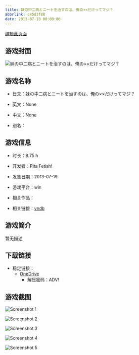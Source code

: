 ```yaml
---
title: 妹の中二病とニートを治すのは、俺の××だけってマジ？
abbrlink: c45d3f88
date: 2013-07-19 00:00:00
---
```

[编辑此页面](https://github.com/ACG-3/ADV3-source/blob/main/source/_posts/games/%E5%A6%B9%E3%81%AE%E4%B8%AD%E4%BA%8C%E7%97%85%E3%81%A8%E3%83%8B%E3%83%BC%E3%83%88%E3%82%92%E6%B2%BB%E3%81%99%E3%81%AE%E3%81%AF%E3%80%81%E4%BF%BA%E3%81%AE%C3%97%C3%97%E3%81%A0%E3%81%91%E3%81%A3%E3%81%A6%E3%83%9E%E3%82%B8%EF%BC%9F.md)

## 游戏封面

![妹の中二病とニートを治すのは、俺の××だけってマジ？](https://pan.timero.xyz/d/onedrive/img_lib_001/%E5%A6%B9%E3%81%AE%E4%B8%AD%E4%BA%8C%E7%97%85%E3%81%A8%E3%83%8B%E3%83%BC%E3%83%88%E3%82%92%E6%B2%BB%E3%81%99%E3%81%AE%E3%81%AF%E3%80%81%E4%BF%BA%E3%81%AE%C3%97%C3%97%E3%81%A0%E3%81%91%E3%81%A3%E3%81%A6%E3%83%9E%E3%82%B8%EF%BC%9F_cover.avif)


## 游戏名称

- 日文：妹の中二病とニートを治すのは、俺の××だけってマジ？
- 英文：None
- 中文：None

- 别名：


## 游戏信息

- 时长：8.75 h
- 开发者：Pita Fetish!
- 发售日期：2013-07-19
- 游戏平台：win
- 相关作品：

- 相关链接：[vndb](https://vndb.org/v12990)


## 游戏简介

暂无描述


## 下载链接

- 稳定链接：
    - [OneDrive](https://pan.timero.xyz/onedrive/adv_lib_001/%E5%A6%B9%E3%81%AE%E4%B8%AD%E4%BA%8C%E7%97%85%E3%81%A8%E3%83%8B%E3%83%BC%E3%83%88%E3%82%92%E6%B2%BB%E3%81%99%E3%81%AE%E3%81%AF%E3%80%81%E4%BF%BA%E3%81%AE%C3%97%C3%97%E3%81%A0%E3%81%91%E3%81%A3%E3%81%A6%E3%83%9E%E3%82%B8%EF%BC%9F)
        - 解压密码：ADV!



## 游戏截图


![Screenshot 1](https://pan.timero.xyz/d/onedrive/img_lib_001/%E5%A6%B9%E3%81%AE%E4%B8%AD%E4%BA%8C%E7%97%85%E3%81%A8%E3%83%8B%E3%83%BC%E3%83%88%E3%82%92%E6%B2%BB%E3%81%99%E3%81%AE%E3%81%AF%E3%80%81%E4%BF%BA%E3%81%AE%C3%97%C3%97%E3%81%A0%E3%81%91%E3%81%A3%E3%81%A6%E3%83%9E%E3%82%B8%EF%BC%9F_Screenshot_1.avif)

![Screenshot 2](https://pan.timero.xyz/d/onedrive/img_lib_001/%E5%A6%B9%E3%81%AE%E4%B8%AD%E4%BA%8C%E7%97%85%E3%81%A8%E3%83%8B%E3%83%BC%E3%83%88%E3%82%92%E6%B2%BB%E3%81%99%E3%81%AE%E3%81%AF%E3%80%81%E4%BF%BA%E3%81%AE%C3%97%C3%97%E3%81%A0%E3%81%91%E3%81%A3%E3%81%A6%E3%83%9E%E3%82%B8%EF%BC%9F_Screenshot_2.avif)

![Screenshot 3](https://pan.timero.xyz/d/onedrive/img_lib_001/%E5%A6%B9%E3%81%AE%E4%B8%AD%E4%BA%8C%E7%97%85%E3%81%A8%E3%83%8B%E3%83%BC%E3%83%88%E3%82%92%E6%B2%BB%E3%81%99%E3%81%AE%E3%81%AF%E3%80%81%E4%BF%BA%E3%81%AE%C3%97%C3%97%E3%81%A0%E3%81%91%E3%81%A3%E3%81%A6%E3%83%9E%E3%82%B8%EF%BC%9F_Screenshot_3.avif)

![Screenshot 4](https://pan.timero.xyz/d/onedrive/img_lib_001/%E5%A6%B9%E3%81%AE%E4%B8%AD%E4%BA%8C%E7%97%85%E3%81%A8%E3%83%8B%E3%83%BC%E3%83%88%E3%82%92%E6%B2%BB%E3%81%99%E3%81%AE%E3%81%AF%E3%80%81%E4%BF%BA%E3%81%AE%C3%97%C3%97%E3%81%A0%E3%81%91%E3%81%A3%E3%81%A6%E3%83%9E%E3%82%B8%EF%BC%9F_Screenshot_4.avif)

![Screenshot 5](https://pan.timero.xyz/d/onedrive/img_lib_001/%E5%A6%B9%E3%81%AE%E4%B8%AD%E4%BA%8C%E7%97%85%E3%81%A8%E3%83%8B%E3%83%BC%E3%83%88%E3%82%92%E6%B2%BB%E3%81%99%E3%81%AE%E3%81%AF%E3%80%81%E4%BF%BA%E3%81%AE%C3%97%C3%97%E3%81%A0%E3%81%91%E3%81%A3%E3%81%A6%E3%83%9E%E3%82%B8%EF%BC%9F_Screenshot_5.avif)

